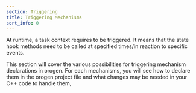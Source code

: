 ```yaml
---
section: Triggering
title: Triggering Mechanisms
sort_info: 0
---
```


At runtime, a task context requires to be triggered. It means that the state
hook methods need to be called at specified times/in reaction to specific
events.

This section will cover the various possibilities for triggering mechanism
declarations in orogen. For each mechanisms, you will see how to declare them in
the orogen project file and what changes may be needed in your C++ code to
handle them,

